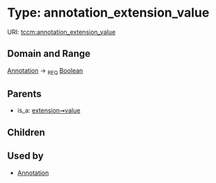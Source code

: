 
# Type: annotation_extension_value




URI: [tccm:annotation_extension_value](https://hotecosystem.org/tccm/annotation_extension_value)


## Domain and Range

[Annotation](Annotation.md) ->  <sub>REQ</sub> [Boolean](types/Boolean.md)

## Parents

 *  is_a: [extension➞value](extension_value.md)

## Children


## Used by

 * [Annotation](Annotation.md)
